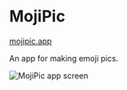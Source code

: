 # MojiPic

[mojipic.app](https://mojipic.app/)

An app for making emoji pics.

![MojiPic app screen](/mojipic-v1-screen)
